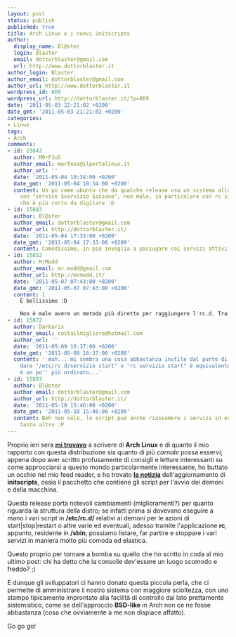```yaml
---
layout: post
status: publish
published: true
title: Arch Linux e i nuovi initscripts
author:
  display_name: Bl@ster
  login: Blaster
  email: dottorblaster@gmail.com
  url: http://www.dottorblaster.it
author_login: Blaster
author_email: dottorblaster@gmail.com
author_url: http://www.dottorblaster.it
wordpress_id: 869
wordpress_url: http://dottorblaster.it/?p=869
date: '2011-05-03 22:21:02 +0200'
date_gmt: '2011-05-03 21:21:02 +0200'
categories:
- Linux
tags:
- Arch
comments:
- id: 15842
  author: M0rF3uS
  author_email: morfeus@ilportalinux.it
  author_url: ''
  date: '2011-05-04 10:34:00 +0200'
  date_gmt: '2011-05-04 10:34:00 +0200'
  content: Un pò come ubuntu che da qualche release usa un sistema alla red hat way
    con "service $servizio $azione", non male, in particolare con rc si fa pure prima
    che è più corto da digitare :D
- id: 15843
  author: Bl@ster
  author_email: dottorblaster@gmail.com
  author_url: http://dottorblaster.it/
  date: '2011-05-04 17:33:00 +0200'
  date_gmt: '2011-05-04 17:33:00 +0200'
  content: Comodissimo, in più invoglia a paciugare coi servizi attivi e non :D
- id: 15852
  author: MrModd
  author_email: mr.modd@gmail.com
  author_url: http://mrmodd.it/
  date: '2011-05-07 07:43:00 +0200'
  date_gmt: '2011-05-07 07:43:00 +0200'
  content: |
    È bellissimo :D

    Non è male avere un metodo più diretto per raggiungere l'rc.d. Tra l'altro "rc list" oltre a listarti i servizi ti da anche un riassunto del loro stato.
- id: 15872
  author: Darkarix
  author_email: costailmigliore@hotmail.com
  author_url: ''
  date: '2011-05-09 16:37:00 +0200'
  date_gmt: '2011-05-09 16:37:00 +0200'
  content: ' mah... mi sembra una cosa abbastanza inutile dal punto di vista pratico.
    dare "/etc/rc.d/servizio start" o "rc servizio start" è equivalente. forse così
    è un po'' più ordinato...'
- id: 15883
  author: Bl@ster
  author_email: dottorblaster@gmail.com
  author_url: http://dottorblaster.it/
  date: '2011-05-10 15:46:00 +0200'
  date_gmt: '2011-05-10 15:46:00 +0200'
  content: Beh non solo, lo script può anche riassumere i servizi in esecuzione e
    tanto altro :P
---
```

<p>Proprio ieri sera <strong><a href="http://dottorblaster.it/2011/05/arch-linux-come-iniziare/">mi trovavo</a></strong> a scrivere di <strong>Arch Linux</strong> e di quanto il mio rapporto con questa distribuzione sia quanto di più <em>carnale</em> possa esservi; appena dopo aver scritto profusamente di consigli e letture interessanti su come approcciarsi a questo mondo particolarmente interessante, ho buttato un occhio nel mio feed reader, e ho trovato <strong><a href="http://www.archlinux.it/forum/viewtopic.php?id=11577">la notizia</a></strong> dell'aggiornamento di <strong>initscripts</strong>, ossia il pacchetto che contiene gli script per l'avvio dei demoni e della macchina.</p>
<p>Questa release porta notevoli cambiamenti (miglioramenti?) per quanto riguarda la struttura della distro; se infatti prima si dovevano eseguire a mano i vari script in <strong>/etc/rc.d/</strong> relativi ai demoni per le azioni di start|stop|restart o altre varie ed eventuali, adesso tramite l'applicazione <strong>rc</strong>, appunto, residente in <strong>/sbin</strong>, possiamo listare, far partire e stoppare i vari servizi in maniera molto più comoda ed elastica.</p>
<p>Questo proprio per tornare a bomba su quello che ho scritto in coda al mio ultimo post: chi ha detto che la consolle dev'essere un luogo scomodo e freddo? ;)</p>
<p>E dunque gli sviluppatori ci hanno donato questa piccola perla, che ci permette di amministrare il nostro sistema con maggiore scioltezza, con uno stampo tipicamente improntato alla facilità di controllo dal lato prettamente sistemistico, come se dell'approccio <strong>BSD-like</strong> in Arch non ce ne fosse abbastanza (cosa che ovviamente a me non dispiace affatto).</p>
<p>Go go go!</p>
